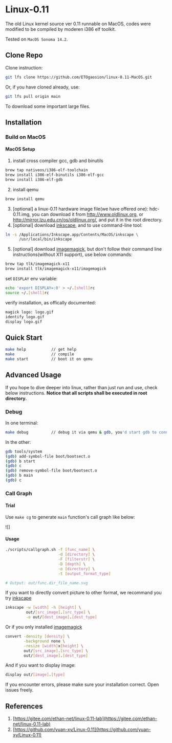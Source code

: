 Linux-0.11
==========

The old Linux kernel source ver 0.11 runnable on MacOS, codes were modified to be compiled by moderen i386 elf toolkit.

Tested on `MacOS Sonoma 14.2`.

## Clone Repo

Clone instruction:

```sh
git lfs clone https://github.com/ETOgaosion/linux-0.11-MacOS.git
```

Or, if you have cloned already, use:

```sh
git lfs pull origin main
```

To download some important large files.

## Installation

### Build on MacOS

#### MacOS Setup

1. install cross compiler gcc, gdb and binutils

```sh
brew tap nativeos/i386-elf-toolchain
brew install i386-elf-binutils i386-elf-gcc
brew install i386-elf-gdb
```

2. install qemu

```sh
brew install qemu
```

3. [optional] a linux-0.11 hardware image file(we have offered one): hdc-0.11.img, you can download it from http://www.oldlinux.org, or http://mirror.lzu.edu.cn/os/oldlinux.org/, and put it in the root directory.
4. [optional] download [inkscape](https://inkscape.org/release/), and to use command-line tool:

```sh
ln -s /Applications/Inkscape.app/Contents/MacOS/inkscape \
      /usr/local/bin/inkscape
```

5. [optional] download [imagemagick](https://imagemagick.org/script/download.php#macosx), but don't follow their command line instructions(without X11 support), use below commands:

```sh
brew tap tlk/imagemagick-x11
brew install tlk/imagemagick-x11/imagemagick
```

set `DISPLAY` env variable:

```sh
echo 'export DISPLAY=:0' > ~/.[shell]rc
source ~/.[shell]rc
```

verify installation, as offically documented:

```sh
magick logo: logo.gif
identify logo.gif
display logo.gif
```

## Quick Start

```sh
make help           // get help
make                // compile
make start          // boot it on qemu
```

## Advanced Usage

If you hope to dive deeper into linux, rather than just run and use, check below instructions. **Notice that all scripts shall be executed in root directory.**

### Debug

In one terminal:

```sh
make debug          // debug it via qemu & gdb, you'd start gdb to connect it.
```

In the other:

```sh
gdb tools/system
(gdb) add-symbol-file boot/bootsect.o
(gdb) b start
(gdb) c
(gdb) remove-symbol-file boot/bootsect.o
(gdb) b main
(gdb) c
```

### Call Graph

#### Trial

Use `make cg` to generate `main` function's call graph like below:

![]

#### Usage

```sh
./scripts/callgraph.sh -f [func_name] \
                       -d [directory] \
                       -F [filterstr] \
                       -D [depth] \
                       -o [directory] \
                       -t [output_format_type]

# Output: out/func.dir_file_name.svg
```

If you want to directly convert picture to other format, we recommand you try [inkscape](https://inkscape.org/release/)

```sh
inkscape -w [width] -h [height] \
         out/[src_image].[src_type] \
         -o out/[dest_image].[dest_type]
```

Or if you only installed [imagemagick](https://imagemagick.org/script/download.php)

```sh
convert -density [density] \
        -background none \
        -resize [width]x[height] \
        out/[src_image].[src_type] \
        out/[dest_image].[dest_type]
```

And if you want to display image:

```sh
display out/[image].[type]
```

If you encounter errors, please make sure your installation correct. Open issues freely.

## References

1. [https://gitee.com/ethan-net/linux-0.11-lab](https://gitee.com/ethan-net/linux-0.11-lab)
2. [https://github.com/yuan-xy/Linux-0.11](https://github.com/yuan-xy/Linux-0.11)
